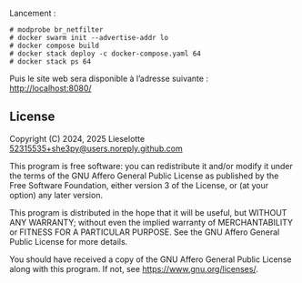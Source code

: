 Lancement :
```
# modprobe br_netfilter
# docker swarm init --advertise-addr lo
# docker compose build
# docker stack deploy -c docker-compose.yaml 64
# docker stack ps 64
```

Puis le site web sera disponible à l’adresse suivante :  
<http://localhost:8080/>

## License

Copyright (C) 2024, 2025 Lieselotte <52315535+she3py@users.noreply.github.com>

This program is free software: you can redistribute it and/or modify
it under the terms of the GNU Affero General Public License as published by
the Free Software Foundation, either version 3 of the License, or
(at your option) any later version.

This program is distributed in the hope that it will be useful,
but WITHOUT ANY WARRANTY; without even the implied warranty of
MERCHANTABILITY or FITNESS FOR A PARTICULAR PURPOSE.  See the
GNU Affero General Public License for more details.

You should have received a copy of the GNU Affero General Public License
along with this program.  If not, see <https://www.gnu.org/licenses/>.
